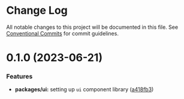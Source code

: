 # Change Log

All notable changes to this project will be documented in this file.
See [Conventional Commits](https://conventionalcommits.org) for commit guidelines.

# 0.1.0 (2023-06-21)


### Features

* **packages/ui:** setting up `ui` component library ([a418fb3](https://github.com/emunhoz/kpn-single-shop/commit/a418fb3a8afe485340064adcc34460f27b0a496f))
